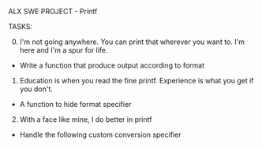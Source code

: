 ALX SWE PROJECT - Printf

TASKS:

0. I'm not going anywhere. You can print that wherever you
want to. I'm here and I'm a spur for life.
- Write a function that produce output according to format

1. Education is when you read the fine printf. Experience is
what you get if you don't.
- A function to hide format specifier

2. With a face like mine, I do better in printf
- Handle the following custom conversion specifier
